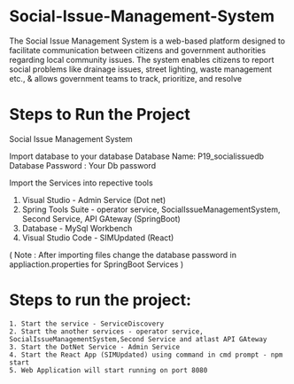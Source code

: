 # Social-Issue-Management-System
The Social Issue Management System is a web-based platform designed to facilitate communication between citizens and government authorities regarding local community issues. The system enables citizens to report social problems like drainage issues, street lighting, waste management etc., &amp; allows government teams to track, prioritize, and resolve

# Steps to Run the Project
  Social Issue Management System 

  Import database to your database
  Database Name: P19_socialissuedb
  Database Password : Your Db password

  Import the Services into repective tools
  1. Visual Studio - Admin Service (Dot net)
  2. Spring Tools Suite - operator service, SocialIssueManagementSystem, Second Service, API GAteway (SpringBoot)
  3. Database - MySql Workbench 
  4. Visual Studio Code - SIMUpdated (React)

( Note : After importing files change the database password in appliaction.properties for SpringBoot Services )

# Steps to run the project:
	1. Start the service - ServiceDiscovery
	2. Start the another services - operator service, SocialIssueManagementSystem,Second Service and atlast API GAteway
	3. Start the DotNet Service - Admin Service
	4. Start the React App (SIMUpdated) using command in cmd prompt - npm start
	5. Web Application will start running on port 8080
